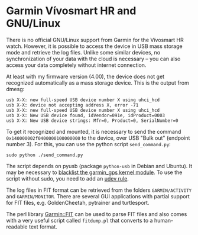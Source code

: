 Garmin Vívosmart HR and GNU/Linux
=================================

There is no official GNU/Linux support from Garmin for the Vívosmart HR watch. However, it is possible to access the device in USB mass storage mode and retrieve the log files. Unlike some similar devices, no synchronization of your data with the cloud is necessary – you can also access your data completely without internet connection.

At least with my firmware version (4.00), the device does not get recognized automatically as a mass storage device. This is the output from dmesg:

```
usb X-X: new full-speed USB device number X using uhci_hcd
usb X-X: device not accepting address X, error -71
usb X-X: new full-speed USB device number X using uhci_hcd
usb X-X: New USB device found, idVendor=091e, idProduct=0003
usb X-X: New USB device strings: Mfr=0, Product=0, SerialNumber=0
```

To get it recognized and mounted, it is necessary to send the command `0x140000002f0400000100000000` to the device, over USB "Bulk out" (endpoint number 3). For this, you can use the python script `send_command.py`:

```
sudo python ./send_command.py
```

The script depends on pyusb (package `python-usb` in Debian and Ubuntu). It may be necessary to [blacklist the garmin_gps kernel module][osmwiki]. To use the script without sudo, you need to add an [udev rule][osmwiki].

The log files in FIT format can be retrieved from the folders `GARMIN/ACTIVITY` and `GARMIN/MONITOR`. There are several GUI applications with partial support for FIT files, e.g. GoldenCheetah, pytrainer and turtlesport.

The perl library [Garmin::FIT][garminfit] can be used to parse FIT files and also comes with a very useful script called `fitdump.pl` that converts to a human-readable text format.

[osmwiki]: http://wiki.openstreetmap.org/wiki/USB_Garmin_on_GNU/Linux
[garminfit]: https://github.com/mrihtar/Garmin-FIT
